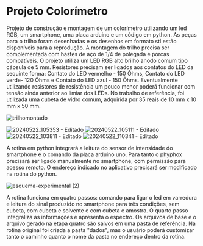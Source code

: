 # Projeto Colorímetro
Projeto de construção e montagem de um colorímetro utilizando um led RGB, um smartphone, uma placa arduino e um código em python.
As peças para o trilho foram desenhadas e os desenhos em formato stl estão disponíveis para a reprodução. A montagem do trilho precisa ser complementada com 
hastes de aço de 1/4 de polegada e porcas compatíveis. O projeto utiliza um LED RGB alto brilho anodo comum tipo cápsula de 5 mm. Resistores precisam ser ligados
aos contatos do LED da sequinte forma: Contato do LED vermelho - 150 Ôhms, Contato do LED verde- 120 Ôhms e Contato do LED azul - 150 Ôhms. Eventualmente utilizando resistores de resistência um pouco menor poderá funcionar com tensão ainda anterior ao limiar dos LEDs. No trabalho de referência, foi utilizada uma cubeta de vidro comum, adquirida por 35 reais de 10 mm x 10 mm x 50 mm. 


![trilhomontado](https://github.com/idmilton/ProjetoColorimetro/assets/4228326/2f3b81c3-9a5f-49bd-84c4-c4f7e4e20c2d)

![20240522_105353 - Editado](https://github.com/idmilton/ProjetoColorimetro/assets/4228326/1ae7d759-14e0-4390-b23a-03aa221f68f2)
![20240522_105111 - Editado](https://github.com/idmilton/ProjetoColorimetro/assets/4228326/f1d993f5-63ca-4641-b090-bc4fdb1da175)
![20240522_103811 - Editado](https://github.com/idmilton/ProjetoColorimetro/assets/4228326/a34765de-bcf6-4930-bba8-d949ccbcc6f9)
![20240522_110341 - Editado](https://github.com/idmilton/ProjetoColorimetro/assets/4228326/471e90c7-8ddb-4416-a063-073ef16d23dc)



A rotina em python integrará a leitura do sensor de intensidade do smartphone e o comando da placa arduino uno. Para tanto o phyphox precisará ser ligado manualmente no 
smartphone, com permissão para acesso remoto. O endereço indicado no aplicativo precisará ser modificado na rotina do python.

![esquema-experimental (2)](https://github.com/idmilton/ProjetoColorimetro/assets/4228326/f5f0de91-7234-472b-bb2b-0ae5d5039101)

A rotina funciona em quatro passos: comando para ligar o led em varredura e leitura do sinal produzido no smartphone para três condições, sem cubeta, com cubeta e solvente e com cubeta e amostra. O quarto passo integraliza as informações e apresenta o espectro. Os arquivos de base e o arquivo gerado na etapa quatro são salvos em uma pasta de referência. Na rotina original foi criada a pasta "dados", mas o usuário poderá customizar tanto o caminho quanto o nome da pasta no endereço dentro da rotina.


